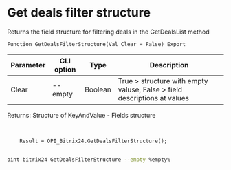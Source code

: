 ﻿---
sidebar_position: 7
---

# Get deals filter structure
 Returns the field structure for filtering deals in the GetDealsList method



`Function GetDealsFilterStructure(Val Clear = False) Export`

  | Parameter | CLI option | Type | Description |
  |-|-|-|-|
  | Clear | --empty | Boolean | True > structure with empty valuse, False > field descriptions at values |

  
  Returns:  Structure of KeyAndValue - Fields structure

<br/>




```bsl title="Code example"
    Result = OPI_Bitrix24.GetDealsFilterStructure();
```



```sh title="CLI command example"
    
oint bitrix24 GetDealsFilterStructure --empty %empty%

```

```json title="Result"

```
